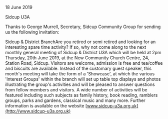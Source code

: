 18 June 2019

Sidcup U3A

Thanks to George Murrell, Secretary, Sidcup Community Group for sending us the following invitation:

Sidcup & District BranchAre you retired or semi retired and looking for an interesting spare time activity? If so, why not come along to the next monthly general meeting of Sidcup & District U3A which will be held at 2pm Thursday, 20th June 2019, at the New Community Church Centre, 24, Station Road, Sidcup. Visitors are welcome, admission is free and tea/coffee and biscuits are available. Instead of the customary guest speaker, this month's meeting will take the form of a 'Showcase', at which the various 'Interest Groups' within the branch will set up table top displays and photos illustrating the group's activities and will be pleased to answer questions from fellow members and visitors. A wide number of activities will be featured including such subjects as family history, book reading, ramblers groups, parks and gardens, classical music and many more. Further information is available on the website [www.sidcup-u3a.org.uk](http://www.sidcup-u3a.org.uk)
